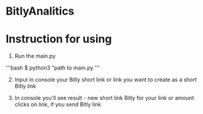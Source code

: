 # BitlyAnalitics

# Instruction for using

1. Run the main.py

'''bash
$ python3 "path to main.py
'''

2. Input in console your Bitly short link or link you want to create as a short Bitly link

3. In console you'll see result - new short link Bitly for your link or amount clicks on link, if you send Bitly link

